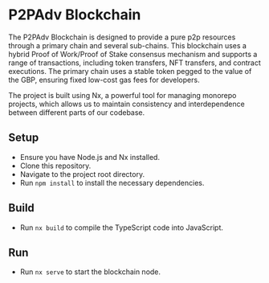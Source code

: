 # P2PAdv Blockchain

The P2PAdv Blockchain is designed to provide a pure p2p resources through a primary chain and several sub-chains. This blockchain uses a hybrid Proof of Work/Proof of Stake consensus mechanism and supports a range of transactions, including token transfers, NFT transfers, and contract executions. The primary chain uses a stable token pegged to the value of the GBP, ensuring fixed low-cost gas fees for developers.

The project is built using Nx, a powerful tool for managing monorepo projects, which allows us to maintain consistency and interdependence between different parts of our codebase.

## Setup

- Ensure you have Node.js and Nx installed.
- Clone this repository.
- Navigate to the project root directory.
- Run `npm install` to install the necessary dependencies.

## Build

- Run `nx build` to compile the TypeScript code into JavaScript.

## Run

- Run `nx serve` to start the blockchain node.
